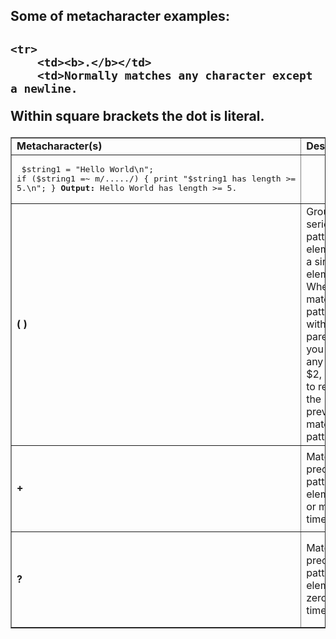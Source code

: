 <h2>Some of metacharacter examples:<h2>

<table border=1>
    <tr>
        <td><b>Metacharacter(s)</b></td>
        <td><b>Description</b></td>
        <td><b>Example</b></td>
    </tr>

    <tr>
        <td><b>.</b></td>
        <td>Normally matches any character except a newline.
Within square brackets the dot is literal.</td>
        <td>
         <pre>
           $string1 = "Hello World\n";
if ($string1 =~ m/...../) {
  print "$string1 has length >= 5.\n";
}
<b>Output:</b>
Hello World
 has length >= 5.
        </pre>
        </td>
    </tr>

 <tr>
        <td><b>( )</b></td>
        <td>Groups a series of pattern elements to a single element.
When you match a pattern within parentheses, you can use any of $1, $2, … later to refer to the previously matched pattern.</td>
        <td>
         <pre>
$string1 = "Hello World\n";
if ($string1 =~ m/(H..).(o..)/) {
  print "We matched '$1' and '$2'.\n";
}
<b>Output:</b>
We matched 'Hel' and 'o W'.
        </pre>
        </td>
    </tr>
<tr>
        <td><b>+</b></td>
        <td>Matches the preceding pattern element one or more times.</td>
        <td>
         <pre>
$string1 = "Hello World\n";
if ($string1 =~ m/l+/) {
  print "There are one or more consecutive letter \"l\"'s in $string1.\n";
}
<b>Output:</b>
There are one or more consecutive letter "l"'s in Hello World.
        </pre>
        </td>
    </tr>
    <tr>
        <td><b>?</b></td>
        <td>Matches the preceding pattern element zero or one time.</td>
        <td>
         <pre>
$string1 = "Hello World\n";
if ($string1 =~ m/H.?e/) {
  print "There is an 'H' and a 'e' separated by ";
  print "0-1 characters (e.g., He Hue Hee).\n";
}
<b>Output:</b>
There is an 'H' and a 'e' separated by 0-1 characters (e.g., He Hue Hee).
        </pre>
        </td>
    </tr>

</table>